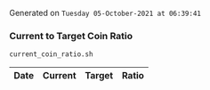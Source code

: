 Generated on `Tuesday 05-October-2021 at 06:39:41`

### Current to Target Coin Ratio
`current_coin_ratio.sh`

Date|Current|Target|Ratio
---|---|---|---
